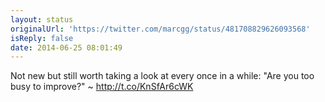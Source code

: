 ```yaml
---
layout: status
originalUrl: 'https://twitter.com/marcgg/status/481708829626093568'
isReply: false
date: 2014-06-25 08:01:49
---
```


Not new but still worth taking a look at every once in a while: "Are you too busy to improve?" ~ http://t.co/KnSfAr6cWK
